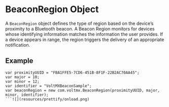                              


BeaconRegion Object
===================

A `BeaconRegion` object defines the type of region based on the device’s proximity to a Bluetooth beacon. A Beacon Region monitors for devices whose identifying information matches the information the user provides. If a device appears in range, the region triggers the delivery of an appropriate notification.

Example
-------

```
var proximityUUID = "FBA1FFE5-7CD6-451B-8F1F-22B2AC70AA45";
var major = 10;
var minor = 12; 
var identifier = "VoltMXBeaconSample";
var beaconRegion = new com.voltmx.BeaconRegion(proximityUUID, major, minor, identifier);
```![](resources/prettify/onload.png)
